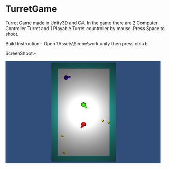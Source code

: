 TurretGame
===========

Turret Game made in Unity3D and C#. In the game there are 2 Computer Controller Turret and 1 Playable Turret countroller by mouse. Press Space to shoot. 

Build Instruction:- 
Open \Assets\Scene\work.unity then press ctrl+b

ScreenShoot:-

![](ScreenShot.jpg)
